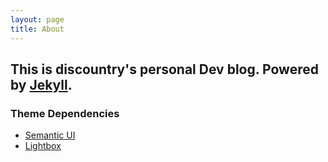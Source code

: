 ```yaml
---
layout: page
title: About
---
```


## This is discountry's personal Dev blog. Powered by [Jekyll](https://jekyllrb.com/).

### Theme Dependencies

* [Semantic UI](http://www.semantic-ui.com/)
* [Lightbox](http://lokeshdhakar.com/projects/lightbox2/)
